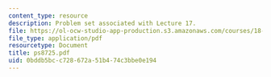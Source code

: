 ```yaml
---
content_type: resource
description: Problem set associated with Lecture 17.
file: https://ol-ocw-studio-app-production.s3.amazonaws.com/courses/18-725-algebraic-geometry-fall-2003/0bddb5bcc728672a51b474c3bbe0e194_ps8725.pdf
file_type: application/pdf
resourcetype: Document
title: ps8725.pdf
uid: 0bddb5bc-c728-672a-51b4-74c3bbe0e194
---
```

